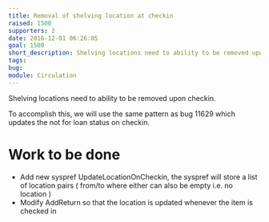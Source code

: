 ```yaml
---
title: Removal of shelving location at checkin
raised: 1500
supporters: 2
date: 2016-12-01 06:26:05
goal: 1500
short_description: Shelving locations need to ability to be removed upon checkin.
tags:
bug:
module: Circulation
---
```


Shelving locations need to ability to be removed upon checkin.

To accomplish this, we will use the same pattern as bug 11629 which updates the not for loan status on checkin.

# Work to be done
* Add new syspref UpdateLocationOnCheckin, the syspref will store a list of location pairs ( from/to where either can also be empty i.e. no location )
* Modify AddReturn so that the location is updated whenever the item is checked in
